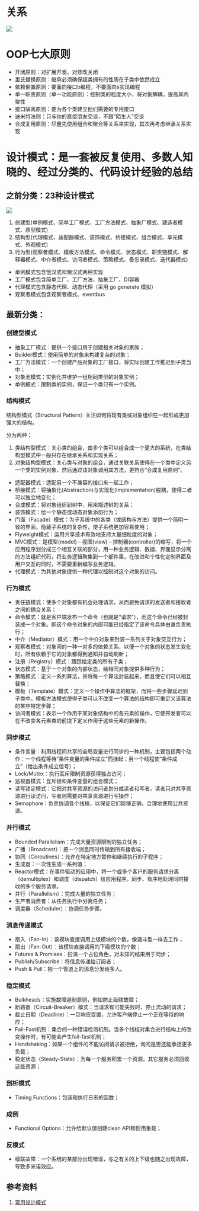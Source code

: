 # 关系
![](.introduction_images/relation.png)

# OOP七大原则
* 开闭原则：对扩展开发，对修改关闭
* 里氏替换原则：继承必须确保超类拥有的性质在子类中依然成立
* 依赖倒置原则：要面向接口b编程，不要面向s实现编程
* 单一职责原则（单一功能原则）：控制类的粒度大小，将对象解耦，提高其内聚性
* 接口隔离原则：要为各个类建立他们需要的专用接口
* 迪米特法则：只与你的直接朋友交谈，不跟“陌生人”交谈
* 合成复用原则：尽量先使用组合和聚合等关系来实现，其次再考虑继承关系实现


# 设计模式：是一套被反复使用、多数人知晓的、经过分类的、代码设计经验的总结

## 之前分类：23种设计模式
![](.introduction_images/design_mode.png)

1. 创建型(单例模式、简单工厂模式、工厂方法模式、抽象厂模式、建造者模式、原型模式)
2. 结构型(代理模式、适配器模式、装饰模式、桥接模式、组合模式、享元模式、外观模式)
3. 行为型(观察者模式、模板方法模式、命令模式、状态模式、职责链模式、解释器模式、中介者模式、访问者模式、策略模式、备忘录模式、迭代器模式)

- 单例模式包含饿汉式和懒汉式两种实现
- 工厂模式包含简单工厂、工厂方法、抽象工厂、DI容器
- 代理模式包含静态代理、动态代理（采用 go generate 模拟）
- 观察者模式包含观察者模式、eventbus

## 最新分类：

### 创建型模式

- 抽象工厂模式：提供一个接口用于创建相关对象的家族；
- Builder模式：使用简单的对象来构建复杂的对象；
- 工厂方法模式：一个创建产品对象的工厂接口，将实际创建工作推迟到子类当中；
- 对象池模式：实例化并维护一组相同类型的对象实例；
- 单例模式：限制类的实例，保证一个类只有一个实例。

### 结构模式
结构型模式（Structural Pattern）关注如何将现有类或对象组织在一起形成更加强大的结构。

分为两种：

1. 类结构型模式：关心类的组合，由多个类可以组合成一个更大的系统，在类结构型模式中一般只存在继承关系和实现关系；
2. 对象结构型模式：关心类与对象的组合，通过关联关系使得在一个类中定义另一个类的实例对象，然后通过该对象调用其方法，更符合“合成复用原则”。


- 适配器模式：适配另一个不兼容的接口来一起工作；
- 桥接模式：将抽象化(Abstraction)与实现化(Implementation)脱耦，使得二者可以独立地变化；
- 合成模式：将对象组织到树中，用来描述树的关系；
- 装饰模式：给一个静态或动态对象添加行为；
- 门面（Facade）模式：为子系统中的各类（或结构与方法）提供一个简明一致的界面，隐藏子系统的复杂性，使子系统更加容易使用；
- Flyweight模式：运用共享技术有效地支持大量细粒度的对象；
- MVC模式：是模型(model)－视图(view)－控制器(controller)的缩写，将一个应用程序划分成三个相互关联的部分，用一种业务逻辑、数据、界面显示分离的方法组织代码，将业务逻辑聚集到一个部件里，在改进和个性化定制界面及用户交互的同时，不需要重新编写业务逻辑。
- 代理模式：为其他对象提供一种代理以控制对这个对象的访问。

### 行为模式
- 责任链模式：使多个对象都有机会处理请求，从而避免请求的发送者和接收者之间的耦合关系；
- 命令模式：就是客户端发布一个命令（也就是“请求”），而这个命令已经被封装成一个对象。即这个命令对象的内部可能已经指定了该命令具体由谁负责执行；
- 中介（Mediator）模式：用一个中介对象来封装一系列关于对象交互行为；
- 观察者模式：对象间的一种一对多的依赖关系，以便一个对象的状态发生变化时，所有依赖于它的对象都得到通知并自动刷新；
- 注册（Registry）模式：跟踪给定类的所有子类；
- 状态模式：基于一个对象的内部状态，给相同对象提供多种行为；
- 策略模式：定义一系列算法，并将每一个算法封装起来，而且使它们可以相互替换；
- 模板（Template）模式：定义一个操作中算法的框架，而将一些步骤延迟到子类中。模板方法模式使得子类可以不改变一个算法的结构即可重定义该算法的某些特定步骤；
- 访问者模式：表示一个作用于某对象结构中的各元素的操作，它使开发者可以在不改变各元素类的前提下定义作用于这些元素的新操作。

### 同步模式
- 条件变量：利用线程间共享的全局变量进行同步的一种机制，主要包括两个动作：一个线程等待”条件变量的条件成立”而挂起；另一个线程使”条件成立”（给出条件成立信号）；
- Lock/Mutex：执行互斥限制资源获得独占访问；
- 监视器模式：互斥锁和条件变量的组合模式；
- 读写锁定模式：它把对共享资源的访问者划分成读者和写者，读者只对共享资源进行读访问，写者则需要对共享资源进行写操作；
- Semaphore：负责协调各个线程，以保证它们能够正确、合理地使用公共资源。

### 并行模式
- Bounded Parallelism：完成大量资源限制的独立任务；
- 广播（Broadcast）：把一个消息同时传输到所有接收端；
- 协同（Coroutines）：允许在特定地方暂停和继续执行的子程序；
- 生成器：一次性生成一系列值；
- Reactor模式：在事件驱动的应用中，将一个或多个客户的服务请求分离（demultiplex）和调度（dispatch）给应用程序。同步、有序地处理同时接收的多个服务请求。
- 并行（Parallelism）：完成大量的独立任务；
- 生产者消费者：从任务执行中分离任务；
- 调度器（Scheduler）：协调任务步骤。
	
### 消息传递模式
- 扇入（Fan-In）：该模块直接调用上级模块的个数，像漏斗型一样去工作；
- 扇出（Fan-Out）：该模块直接调用的下级模块的个数；
- Futures & Promises：扮演一个占位角色，对未知的结果用于同步；
- Publish/Subscribe：将信息传递给订阅者；
- Push & Pull：把一个管道上的消息分发给多人。

### 稳定模式
- Bulkheads：实施故障遏制原则，例如防止级联故障；
- 断路器（Circuit-Breaker）模式：当请求有可能失败时，停止流动的请求；
- 截止日期（Deadline）：一旦响应变缓，允许客户端停止一个正在等待的响应；
- Fail-Fast机制：集合的一种错误检测机制。当多个线程对集合进行结构上的改变操作时，有可能会产生fail-fast机制；
- Handshaking：如果一个组件的不能访问请求被拒绝，询问是否还能承担更多负载；
- 稳定状态（Steady-State）：为每一个服务积累一个资源，其它服务必须回收这些资源；

### 剖析模式
- Timing Functions：包装和执行日志的函数；
	
### 成例
- Functional Options：允许给默认值创建clean API和惯用重载；
	
### 反模式
- 级联故障：一个系统的某部分出现错误，与之有关的上下级也随之出现故障，导致多米诺效应。


## 参考资料

1. [常用设计模式](https://github.com/mohuishou/go-design-pattern/blob/master/readme.md)

